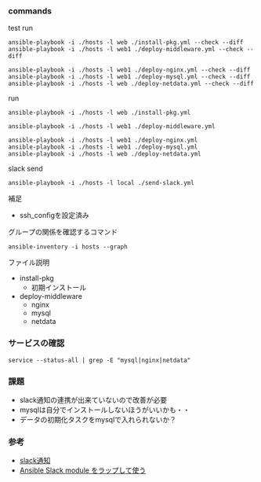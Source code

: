### commands

test run
```
ansible-playbook -i ./hosts -l web ./install-pkg.yml --check --diff
ansible-playbook -i ./hosts -l web1 ./deploy-middleware.yml --check --diff

ansible-playbook -i ./hosts -l web1 ./deploy-nginx.yml --check --diff
ansible-playbook -i ./hosts -l web1 ./deploy-mysql.yml --check --diff
ansible-playbook -i ./hosts -l web ./deploy-netdata.yml --check --diff
```

run
```
ansible-playbook -i ./hosts -l web ./install-pkg.yml

ansible-playbook -i ./hosts -l web1 ./deploy-middleware.yml

ansible-playbook -i ./hosts -l web1 ./deploy-nginx.yml
ansible-playbook -i ./hosts -l web1 ./deploy-mysql.yml
ansible-playbook -i ./hosts -l web ./deploy-netdata.yml
```

slack send
```
ansible-playbook -i ./hosts -l local ./send-slack.yml
```

補足
* ssh_configを設定済み

グループの関係を確認するコマンド
```
ansible-inventory -i hosts --graph
```

ファイル説明
* install-pkg
    * 初期インストール
* deploy-middleware
    * nginx
    * mysql
    * netdata

### サービスの確認
```
service --status-all | grep -E "mysql|nginx|netdata"
```


### 課題
* slack通知の連携が出来ていないので改善が必要
* mysqlは自分でインストールしないほうがいいかも・・
* データの初期化タスクをmysqlで入れられないか？

### 参考
* [slack通知](https://qiita.com/imunew/items/ea2bba8859bc709ffa1f)
* [Ansible Slack module をラップして使う](https://qiita.com/yyoshiki41/items/29aab57f44de1d82edc3)